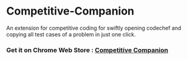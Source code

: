 # Competitive-Companion
An extension for competitive coding for swiftly opening codechef and copying all test cases of a problem in just one click.

### Get it on Chrome Web Store : [Competitive Companion](https://chrome.google.com/webstore/detail/competitive-companion/ggcfcaiiadodpdfnphnejkocgjejcbic)